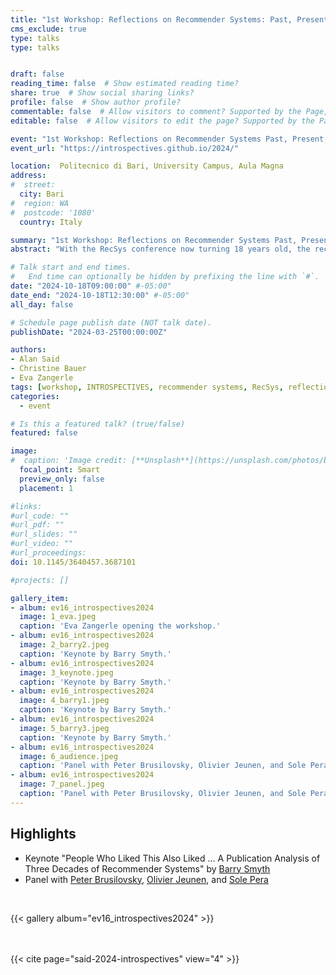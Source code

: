 ```yaml
---
title: "1st Workshop: Reflections on Recommender Systems: Past, Present, and Future (INTROSPECTIVES)"
cms_exclude: true
type: talks
type: talks


draft: false
reading_time: false  # Show estimated reading time?
share: true  # Show social sharing links?
profile: false  # Show author profile?
commentable: false  # Allow visitors to comment? Supported by the Page, Post, and Docs content types.
editable: false  # Allow visitors to edit the page? Supported by the Page, Post, and Docs content types.

event: "1st Workshop: Reflections on Recommender Systems Past, Present, and Future (INTROSPECTIVES 2024), co-located with RecSys 2024"
event_url: "https://introspectives.github.io/2024/"

location:  Politecnico di Bari, University Campus, Aula Magna
address:
#  street: 
  city: Bari
#  region: WA
#  postcode: '1080'
  country: Italy

summary: "1st Workshop: Reflections on Recommender Systems Past, Present, and Future (INTROSPECTIVES 2024), co-located with RecSys 2024."
abstract: "With the RecSys conference now turning 18 years old, the recommender systems (RS) discipline ventures into 'adulthood'. This workshop serves as a platform for introspection, examining the evolution of RS from its origins in CHI to its current state heavily influenced by and focusing on machine learning. The organizers aim to foster discussions on the past, present, and future of the RS discipline, inviting the community to reflect on key questions such as the maturation of RS, shifts in research focus, and the impact and success of RS in practice. Topics include the changing landscape of RS problems, the evolving role of RS in addressing choice overload to the current motivations driving RS adoption. The workshop encourages open dialogue and critical reflection, bringing forth introspective questions to collaboratively explore the past, present, and future of RS as it transitions into adulthood."

# Talk start and end times.
#   End time can optionally be hidden by prefixing the line with `#`.
date: "2024-10-18T09:00:00" #-05:00"
date_end: "2024-10-18T12:30:00" #-05:00"
all_day: false

# Schedule page publish date (NOT talk date).
publishDate: "2024-03-25T00:00:00Z"

authors:
- Alan Said
- Christine Bauer
- Eva Zangerle
tags: [workshop, INTROSPECTIVES, recommender systems, RecSys, reflection, introspection]
categories:
  - event

# Is this a featured talk? (true/false)
featured: false

image:
#  caption: 'Image credit: [**Unsplash**](https://unsplash.com/photos/bzdhc5b3Bxs)'
  focal_point: Smart
  preview_only: false
  placement: 1

#links:
#url_code: ""
#url_pdf: ""
#url_slides: ""
#url_video: ""
#url_proceedings: 
doi: 10.1145/3640457.3687101

#projects: []

gallery_item:
- album: ev16_introspectives2024
  image: 1_eva.jpeg
  caption: 'Eva Zangerle opening the workshop.'
- album: ev16_introspectives2024
  image: 2_barry2.jpeg
  caption: 'Keynote by Barry Smyth.' 
- album: ev16_introspectives2024
  image: 3_keynote.jpeg
  caption: 'Keynote by Barry Smyth.' 
- album: ev16_introspectives2024
  image: 4_barry1.jpeg
  caption: 'Keynote by Barry Smyth.' 
- album: ev16_introspectives2024
  image: 5_barry3.jpeg
  caption: 'Keynote by Barry Smyth.' 
- album: ev16_introspectives2024
  image: 6_audience.jpeg
  caption: 'Panel with Peter Brusilovsky, Olivier Jeunen, and Sole Pera.' 
- album: ev16_introspectives2024
  image: 7_panel.jpeg
  caption: 'Panel with Peter Brusilovsky, Olivier Jeunen, and Sole Pera.' 
---
```


## Highlights
* Keynote "People Who Liked This Also Liked … A Publication Analysis of Three Decades of Recommender Systems" by [Barry Smyth](https://barrysmyth.me/)
* Panel with [Peter Brusilovsky](https://www.sci.pitt.edu/people/peter-brusilovsky), [Olivier Jeunen](https://olivierjeunen.github.io), and [Sole Pera](https://solepera.github.io)   

<br>

{{< gallery album="ev16_introspectives2024" >}}

<br>
<br>
{{< cite page="said-2024-introspectives" view="4" >}}
